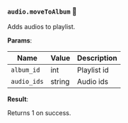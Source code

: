 ### `audio.moveToAlbum` 🔰

Adds audios to playlist.

**Params**:

|Name|Value|Description|
|--|--|--|
|`album_id`|int|Playlist id|
|`audio_ids`|string|Audio ids|

**Result**:

Returns 1 on success.
